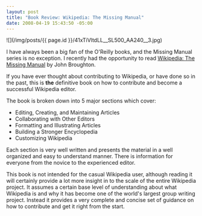 ```yaml
---
layout: post
title: "Book Review: Wikipedia: The Missing Manual"
date: 2008-04-19 15:43:50 -05:00
---
```


![](/img/posts/{{ page.id }}/41xTiVltdLL__SL500_AA240__3.jpg)  

I have always been a big fan of the O'Reilly books, and the Missing Manual series is no exception. I recently had the opportunity to read [Wikipedia: The Missing Manual](http://amzn.to/28JtcWE) by John Broughton.

If you have ever thought about contributing to Wikipedia, or have done so in the past, this is **the** definitive book on how to contribute and become a successful Wikipedia editor.

The book is broken down into 5 major sections which cover:

*   Editing, Creating, and Maintaining Articles
*   Collaborating with Other Editors
*   Formatting and Illustrating Articles
*   Building a Stronger Encyclopedia
*   Customizing Wikipedia  

Each section is very well written and presents the material in a well organized and easy to understand manner. There is information for everyone from the novice to the experienced editor.

This book is not intended for the casual Wikipedia user, although reading it will certainly provide a lot more insight in to the scale of the entire Wikipedia project. It assumes a certain base level of understanding about what Wikipedia is and why it has become one of the world's largest group writing project. Instead it provides a very complete and concise set of guidance on how to contribute and get it right from the start.
